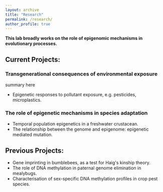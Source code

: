 ```yaml
---
layout: archive
title: "Research"
permalink: /research/
author_profile: true
---
```


**This lab broadly works on the role of epigenomic mechanisms in evolutionary processes.**

<h2>Current Projects:</h2>

<h3>Transgenerational consequences of environmental exposure</h3>
summary here

- Epigenetic responses to pollutant exposure, e.g. pesticides, microplastics.

<h3>The role of epigenetic mechanisms in species adaptation</h3>

- Temporal population epigenetics in a freshwater crustacean.
- The relationship between the genome and epigenome: epigenetic mediated mutation.

<h2>Previous Projects:</h2>

- Gene imprinting in bumblebees, as a test for Haig's kinship theory.
- The role of DNA methylation in paternal genome elimination in mealybugs.
- Characterisation of sex-specific DNA methylation profiles in crop pest species.